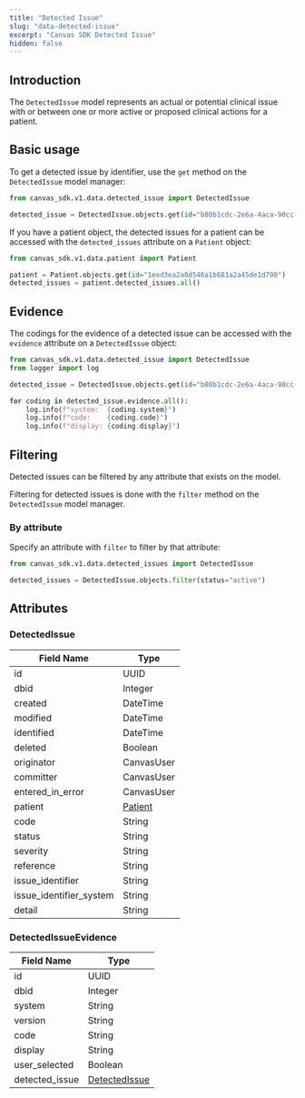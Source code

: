 ```yaml
---
title: "Detected Issue"
slug: "data-detected-issue"
excerpt: "Canvas SDK Detected Issue"
hidden: false
---
```


## Introduction

The `DetectedIssue` model represents an actual or potential clinical issue with or between one or more active or proposed clinical actions for a patient.

## Basic usage

To get a detected issue by identifier, use the `get` method on the `DetectedIssue` model manager:

```python
from canvas_sdk.v1.data.detected_issue import DetectedIssue

detected_issue = DetectedIssue.objects.get(id="b80b1cdc-2e6a-4aca-90cc-ebc02e683f35")
```

If you have a patient object, the detected issues for a patient can be accessed with the `detected_issues` attribute on a `Patient` object:

```python
from canvas_sdk.v1.data.patient import Patient

patient = Patient.objects.get(id="1eed3ea2a8d546a1b681a2a45de1d790")
detected_issues = patient.detected_issues.all()
```

## Evidence

The codings for the evidence of a detected issue can be accessed with the `evidence` attribute on a `DetectedIssue` object:

```python
from canvas_sdk.v1.data.detected_issue import DetectedIssue
from logger import log

detected_issue = DetectedIssue.objects.get(id="b80b1cdc-2e6a-4aca-90cc-ebc02e683f35")

for coding in detected_issue.evidence.all():
    log.info(f"system:  {coding.system}")
    log.info(f"code:    {coding.code}")
    log.info(f"display: {coding.display}")
```

## Filtering

Detected issues can be filtered by any attribute that exists on the model.

Filtering for detected issues is done with the `filter` method on the `DetectedIssue` model manager.

### By attribute

Specify an attribute with `filter` to filter by that attribute:

```python
from canvas_sdk.v1.data.detected_issues import DetectedIssue

detected_issues = DetectedIssue.objects.filter(status="active")
```

## Attributes

### DetectedIssue

| Field Name              | Type                                  |
|-------------------------|---------------------------------------|
| id                      | UUID                                  |
| dbid                    | Integer                               |
| created                 | DateTime                              |
| modified                | DateTime                              |
| identified              | DateTime                              |
| deleted                 | Boolean                               |
| originator              | CanvasUser                            |
| committer               | CanvasUser                            |
| entered_in_error        | CanvasUser                            |
| patient                 | [Patient](/sdk/data-patient/#patient) |
| code                    | String                                |
| status                  | String                                |
| severity                | String                                |
| reference               | String                                |
| issue_identifier        | String                                |
| issue_identifier_system | String                                |
| detail                  | String                                |

### DetectedIssueEvidence

| Field Name     | Type                                                    |
|----------------|---------------------------------------------------------|
| id             | UUID                                                    |
| dbid           | Integer                                                 |
| system         | String                                                  |
| version        | String                                                  |
| code           | String                                                  |
| display        | String                                                  |
| user_selected  | Boolean                                                 |
| detected_issue | [DetectedIssue](/sdk/data-detected-issue/#detectedissue) |

<br/>
<br/>
<br/>
